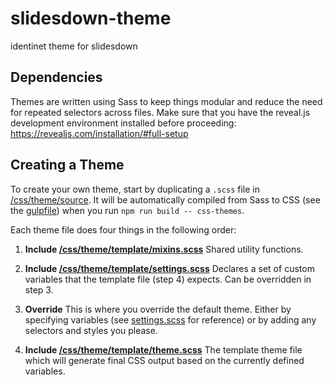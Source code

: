 # slidesdown-theme

identinet theme for slidesdown

## Dependencies

Themes are written using Sass to keep things modular and reduce the need for
repeated selectors across files. Make sure that you have the reveal.js
development environment installed before proceeding:
https://revealjs.com/installation/#full-setup

## Creating a Theme

To create your own theme, start by duplicating a `.scss` file in
[/css/theme/source](https://github.com/hakimel/reveal.js/blob/master/css/theme/source).
It will be automatically compiled from Sass to CSS (see the
[gulpfile](https://github.com/hakimel/reveal.js/blob/master/gulpfile.js)) when
you run `npm run build -- css-themes`.

Each theme file does four things in the following order:

1. **Include
   [/css/theme/template/mixins.scss](https://github.com/hakimel/reveal.js/blob/master/css/theme/template/mixins.scss)**
   Shared utility functions.

2. **Include
   [/css/theme/template/settings.scss](https://github.com/hakimel/reveal.js/blob/master/css/theme/template/settings.scss)**
   Declares a set of custom variables that the template file (step 4) expects.
   Can be overridden in step 3.

3. **Override** This is where you override the default theme. Either by
   specifying variables (see
   [settings.scss](https://github.com/hakimel/reveal.js/blob/master/css/theme/template/settings.scss)
   for reference) or by adding any selectors and styles you please.

4. **Include
   [/css/theme/template/theme.scss](https://github.com/hakimel/reveal.js/blob/master/css/theme/template/theme.scss)**
   The template theme file which will generate final CSS output based on the
   currently defined variables.

